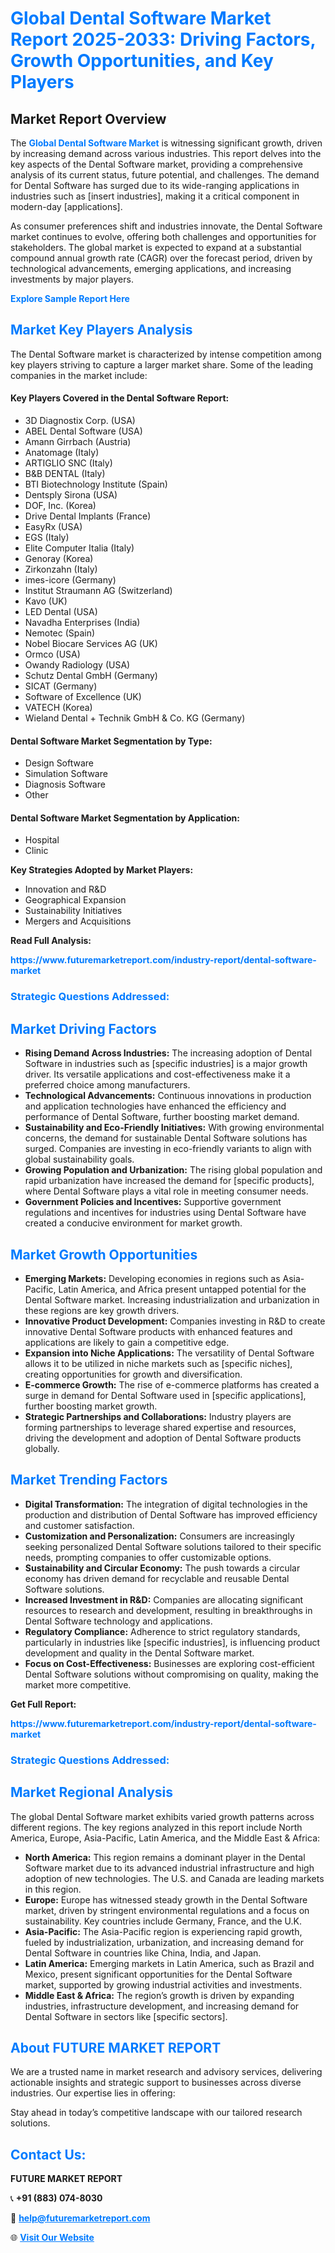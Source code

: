 <h1 style="color: #007BFF;">Global Dental Software Market Report 2025-2033: Driving Factors, Growth Opportunities, and Key Players</h1>

<section id="overview">
<h2>Market Report Overview</h2>
<p>The <a href="https://www.futuremarketreport.com/industry-report/dental-software-market" style="color: #007BFF; text-decoration: none;"><strong>Global Dental Software Market</strong></a> is witnessing significant growth, driven by increasing demand across various industries. This report delves into the key aspects of the Dental Software market, providing a comprehensive analysis of its current status, future potential, and challenges. The demand for Dental Software has surged due to its wide-ranging applications in industries such as [insert industries], making it a critical component in modern-day [applications].</p>
<p>As consumer preferences shift and industries innovate, the Dental Software market continues to evolve, offering both challenges and opportunities for stakeholders. The global market is expected to expand at a substantial compound annual growth rate (CAGR) over the forecast period, driven by technological advancements, emerging applications, and increasing investments by major players.</p>
</section>

<section id="overview">
<p><a href="https://www.futuremarketreport.com/request-sample/reportId=108598" style="color: #007BFF; text-decoration: none;"><strong>Explore Sample Report Here</strong></a></p>
</section>

<section id="key-players">
<h2 style="color: #007BFF;">Market Key Players Analysis</h2>
<p>The Dental Software market is characterized by intense competition among key players striving to capture a larger market share. Some of the leading companies in the market include:</p>
<h4>Key Players Covered in the Dental Software Report:</h4>
<ul><li>3D Diagnostix Corp. (USA)</li><li>ABEL Dental Software (USA)</li><li>Amann Girrbach (Austria)</li><li>Anatomage (Italy)</li><li>ARTIGLIO SNC (Italy)</li><li>B&amp;B DENTAL (Italy)</li><li>BTI Biotechnology Institute (Spain)</li><li>Dentsply Sirona (USA)</li><li>DOF, Inc. (Korea)</li><li>Drive Dental Implants (France)</li><li>EasyRx (USA)</li><li>EGS (Italy)</li><li>Elite Computer Italia (Italy)</li><li>Genoray (Korea)</li><li>Zirkonzahn (Italy)</li><li>imes-icore (Germany)</li><li>Institut Straumann AG (Switzerland)</li><li>Kavo (UK)</li><li>LED Dental (USA)</li><li>Navadha Enterprises (India)</li><li>Nemotec (Spain)</li><li>Nobel Biocare Services AG (UK)</li><li>Ormco (USA)</li><li>Owandy Radiology (USA)</li><li>Schutz Dental GmbH (Germany)</li><li>SICAT (Germany)</li><li>Software of Excellence (UK)</li><li>VATECH (Korea)</li><li>Wieland Dental + Technik GmbH &amp; Co. KG (Germany)</li></ul>
<h4>Dental Software Market Segmentation by Type:</h4>
<ul><li>Design Software</li><li>Simulation Software</li><li>Diagnosis Software</li><li>Other</li></ul>

<h4>Dental Software Market Segmentation by Application:</h4>
<ul><li>Hospital</li><li>Clinic</li></ul>
<p><strong>Key Strategies Adopted by Market Players:</strong></p>
<ul>
<li>Innovation and R&D</li>
<li>Geographical Expansion</li>
<li>Sustainability Initiatives</li>
<li>Mergers and Acquisitions</li>
</ul>
</section>

<section>
<p><strong>Read Full Analysis: </strong></p><a href="https://www.futuremarketreport.com/industry-report/dental-software-market" style="color: #007BFF; text-decoration: none;"><strong>https://www.futuremarketreport.com/industry-report/dental-software-market</strong></a>
<h3 style="color: #007BFF;">Strategic Questions Addressed:</h3>
</section>

<section id="driving-factors">
<h2 style="color: #007BFF;">Market Driving Factors</h2>
<ul>
<li><strong>Rising Demand Across Industries:</strong> The increasing adoption of Dental Software in industries such as [specific industries] is a major growth driver. Its versatile applications and cost-effectiveness make it a preferred choice among manufacturers.</li>
<li><strong>Technological Advancements:</strong> Continuous innovations in production and application technologies have enhanced the efficiency and performance of Dental Software, further boosting market demand.</li>
<li><strong>Sustainability and Eco-Friendly Initiatives:</strong> With growing environmental concerns, the demand for sustainable Dental Software solutions has surged. Companies are investing in eco-friendly variants to align with global sustainability goals.</li>
<li><strong>Growing Population and Urbanization:</strong> The rising global population and rapid urbanization have increased the demand for [specific products], where Dental Software plays a vital role in meeting consumer needs.</li>
<li><strong>Government Policies and Incentives:</strong> Supportive government regulations and incentives for industries using Dental Software have created a conducive environment for market growth.</li>
</ul>
</section>

<section id="growth-opportunities">
<h2 style="color: #007BFF;">Market Growth Opportunities</h2>
<ul>
<li><strong>Emerging Markets:</strong> Developing economies in regions such as Asia-Pacific, Latin America, and Africa present untapped potential for the Dental Software market. Increasing industrialization and urbanization in these regions are key growth drivers.</li>
<li><strong>Innovative Product Development:</strong> Companies investing in R&D to create innovative Dental Software products with enhanced features and applications are likely to gain a competitive edge.</li>
<li><strong>Expansion into Niche Applications:</strong> The versatility of Dental Software allows it to be utilized in niche markets such as [specific niches], creating opportunities for growth and diversification.</li>
<li><strong>E-commerce Growth:</strong> The rise of e-commerce platforms has created a surge in demand for Dental Software used in [specific applications], further boosting market growth.</li>
<li><strong>Strategic Partnerships and Collaborations:</strong> Industry players are forming partnerships to leverage shared expertise and resources, driving the development and adoption of Dental Software products globally.</li>
</ul>
</section>

<section id="trending-factors">
<h2 style="color: #007BFF;">Market Trending Factors</h2>
<ul>
<li><strong>Digital Transformation:</strong> The integration of digital technologies in the production and distribution of Dental Software has improved efficiency and customer satisfaction.</li>
<li><strong>Customization and Personalization:</strong> Consumers are increasingly seeking personalized Dental Software solutions tailored to their specific needs, prompting companies to offer customizable options.</li>
<li><strong>Sustainability and Circular Economy:</strong> The push towards a circular economy has driven demand for recyclable and reusable Dental Software solutions.</li>
<li><strong>Increased Investment in R&D:</strong> Companies are allocating significant resources to research and development, resulting in breakthroughs in Dental Software technology and applications.</li>
<li><strong>Regulatory Compliance:</strong> Adherence to strict regulatory standards, particularly in industries like [specific industries], is influencing product development and quality in the Dental Software market.</li>
<li><strong>Focus on Cost-Effectiveness:</strong> Businesses are exploring cost-efficient Dental Software solutions without compromising on quality, making the market more competitive.</li>
</ul>
</section>

<section>
<p><strong>Get Full Report: </strong></p><a href="https://www.futuremarketreport.com/industry-report/dental-software-market" style="color: #007BFF; text-decoration: none;"><strong>https://www.futuremarketreport.com/industry-report/dental-software-market</strong></a>
<h3 style="color: #007BFF;">Strategic Questions Addressed:</h3>
</section>


<section id="regional-analysis">
<h2 style="color: #007BFF;">Market Regional Analysis</h2>
<p>The global Dental Software market exhibits varied growth patterns across different regions. The key regions analyzed in this report include North America, Europe, Asia-Pacific, Latin America, and the Middle East & Africa:</p>
<ul>
<li><strong>North America:</strong> This region remains a dominant player in the Dental Software market due to its advanced industrial infrastructure and high adoption of new technologies. The U.S. and Canada are leading markets in this region.</li>
<li><strong>Europe:</strong> Europe has witnessed steady growth in the Dental Software market, driven by stringent environmental regulations and a focus on sustainability. Key countries include Germany, France, and the U.K.</li>
<li><strong>Asia-Pacific:</strong> The Asia-Pacific region is experiencing rapid growth, fueled by industrialization, urbanization, and increasing demand for Dental Software in countries like China, India, and Japan.</li>
<li><strong>Latin America:</strong> Emerging markets in Latin America, such as Brazil and Mexico, present significant opportunities for the Dental Software market, supported by growing industrial activities and investments.</li>
<li><strong>Middle East & Africa:</strong> The region’s growth is driven by expanding industries, infrastructure development, and increasing demand for Dental Software in sectors like [specific sectors].</li>
</ul>
</section>

<footer>
<h2 style="color: #007BFF;">About FUTURE MARKET REPORT</h2>
<p>We are a trusted name in market research and advisory services, delivering actionable insights and strategic support to businesses across diverse industries. Our expertise lies in offering:</p>

<p>Stay ahead in today’s competitive landscape with our tailored research solutions.</p>

<h2 style="color: #007BFF;">Contact Us:</h2>
<p><strong>FUTURE MARKET REPORT</strong></p>
<p>📞 <strong>+91 (883) 074-8030</strong></p>
<p>📧 <strong><a href="mailto:help@futuremarketreport.com" style="color: #007BFF;">help@futuremarketreport.com</a></strong></p>
<p>🌐 <strong><a href="https://www.futuremarketreport.com/" style="color: #007BFF;">Visit Our Website</a></strong></p>
</footer>